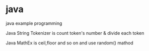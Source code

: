 # java
java example programming

Java String Tokenizer is count token's number & divide each token

Java MathEx is ceil,floor and so on and use random() mathod
